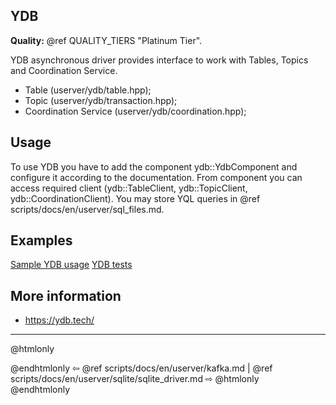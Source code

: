 ## YDB

**Quality:** @ref QUALITY_TIERS "Platinum Tier".

YDB asynchronous driver provides interface to work with Tables, Topics and Coordination Service.

* Table (userver/ydb/table.hpp);
* Topic (userver/ydb/transaction.hpp);
* Coordination Service (userver/ydb/coordination.hpp);

## Usage

To use YDB you have to add the component ydb::YdbComponent and configure it according to the documentation.
From component you can access required client (ydb::TableClient, ydb::TopicClient, ydb::CoordinationClient).
You may store YQL queries in @ref scripts/docs/en/userver/sql_files.md.

## Examples

[Sample YDB usage](https://github.com/userver-framework/userver/tree/develop/samples/ydb_service)
[YDB tests](https://github.com/userver-framework/userver/tree/develop/ydb/tests)

## More information
- https://ydb.tech/

----------

@htmlonly <div class="bottom-nav"> @endhtmlonly
⇦ @ref scripts/docs/en/userver/kafka.md |
@ref scripts/docs/en/userver/sqlite/sqlite_driver.md ⇨
@htmlonly </div> @endhtmlonly
